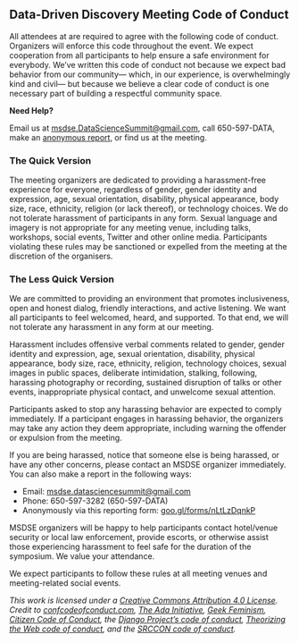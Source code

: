 ## Data-Driven Discovery Meeting Code of Conduct

All attendees at are required to agree with the following code of conduct. Organizers will enforce this code throughout the event. We expect cooperation from all participants to help ensure a safe environment for everybody. We’ve written this code of conduct not because we expect bad behavior from our community— which, in our experience, is overwhelmingly kind and civil— but because we believe a clear code of conduct is one necessary part of building a respectful community space.

**Need Help?**

Email us at msdse.DataScienceSummit@gmail.com, call 650-597-DATA, make an [anonymous report](https://goo.gl/forms/ExbjjjHJdQKxpSoI3), or find us at the meeting. 

### The Quick Version
The meeting organizers are dedicated to providing a harassment-free experience for everyone, regardless of gender, gender identity and expression, age, sexual orientation, disability, physical appearance, body size, race, ethnicity, religion (or lack thereof), or technology choices. We do not tolerate harassment of participants in any form. Sexual language and imagery is not appropriate for any meeting venue, including talks, workshops, social events, Twitter and other online media. Participants violating these rules may be sanctioned or expelled from the meeting at the discretion of the organisers.

### The Less Quick Version

We are committed to providing an environment that promotes inclusiveness, open and honest dialog, friendly interactions, and active listening. We want all participants to feel welcomed, heard, and supported. To that end, we will not tolerate any harassment in any form at our meeting.

Harassment includes offensive verbal comments related to gender, gender identity and expression, age, sexual orientation, disability, physical appearance, body size, race, ethnicity, religion, technology choices, sexual images in public spaces, deliberate intimidation, stalking, following, harassing photography or recording, sustained disruption of talks or other events, inappropriate physical contact, and unwelcome sexual attention.

Participants asked to stop any harassing behavior are expected to comply immediately. If a participant engages in harassing behavior, the organizers may take any action they deem appropriate, including warning the offender or expulsion from the meeting.

If you are being harassed, notice that someone else is being harassed, or have any other concerns, please contact an MSDSE organizer immediately. You can also make a report in the following ways:

- Email: msdse.datasciencesummit@gmail.com 
- Phone: 650-597-3282 (650-597-DATA)
- Anonymously via this reporting form: [goo.gl/forms/nLtLzDqnkP](https://goo.gl/forms/ExbjjjHJdQKxpSoI3)

MSDSE organizers will be happy to help participants contact hotel/venue security or local law enforcement, provide escorts, or otherwise assist those experiencing harassment to feel safe for the duration of the symposium. We value your attendance.

We expect participants to follow these rules at all meeting venues and meeting-related social events.

_This work is licensed under a [Creative Commons Attribution 4.0 License](http://creativecommons.org/licenses/by/4.0/legalcode). Credit to [confcodeofconduct.com](http://confcodeofconduct.com/), [The Ada Initiative](http://adainitiative.org/2014/02/18/howto-design-a-code-of-conduct-for-your-community/),  [Geek Feminism](http://geekfeminism.wikia.com/wiki/Conference_anti-harassment/Policy), [Citizen Code of Conduct](http://citizencodeofconduct.org/), the [Django Project’s code of conduct](https://www.djangoproject.com/conduct/), [Theorizing the Web code of conduct](http://theorizingtheweb.tumblr.com/post/79357700249/anti-harassment-statement), and the [SRCCON code of conduct](http://srccon.org/conduct/)._
